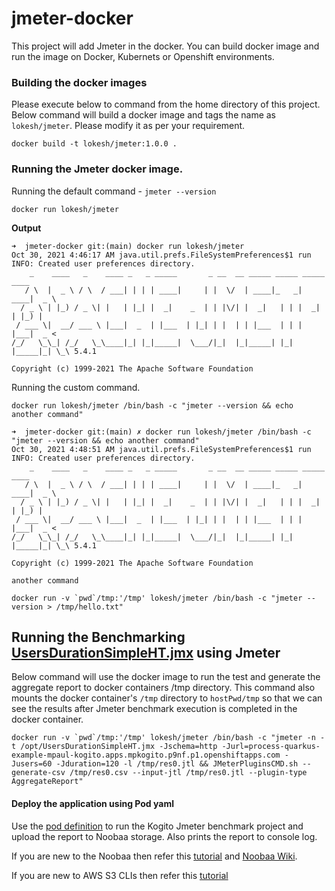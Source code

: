 # jmeter-docker
This project will add Jmeter in the docker. You can build docker image and run the image on Docker, Kubernets or Openshift environments. 

### Building the docker images

Please execute below to command from the home directory of this project. Below command will build a docker image and tags the name as ``lokesh/jmeter``. Please modify it as per your requirement.

```shell
docker build -t lokesh/jmeter:1.0.0 .
```

### Running the Jmeter docker image.
Running the default command - `jmeter --version`

```shell
docker run lokesh/jmeter
```
**Output**
```shell
➜  jmeter-docker git:(main) docker run lokesh/jmeter
Oct 30, 2021 4:46:17 AM java.util.prefs.FileSystemPreferences$1 run
INFO: Created user preferences directory.
    _    ____   _    ____ _   _ _____       _ __  __ _____ _____ _____ ____
   / \  |  _ \ / \  / ___| | | | ____|     | |  \/  | ____|_   _| ____|  _ \
  / _ \ | |_) / _ \| |   | |_| |  _|    _  | | |\/| |  _|   | | |  _| | |_) |
 / ___ \|  __/ ___ \ |___|  _  | |___  | |_| | |  | | |___  | | | |___|  _ <
/_/   \_\_| /_/   \_\____|_| |_|_____|  \___/|_|  |_|_____| |_| |_____|_| \_\ 5.4.1

Copyright (c) 1999-2021 The Apache Software Foundation
```

Running the custom command. 

```shell
docker run lokesh/jmeter /bin/bash -c "jmeter --version && echo another command"
```

```shell
➜  jmeter-docker git:(main) ✗ docker run lokesh/jmeter /bin/bash -c "jmeter --version && echo another command"
Oct 30, 2021 4:48:51 AM java.util.prefs.FileSystemPreferences$1 run
INFO: Created user preferences directory.
    _    ____   _    ____ _   _ _____       _ __  __ _____ _____ _____ ____
   / \  |  _ \ / \  / ___| | | | ____|     | |  \/  | ____|_   _| ____|  _ \
  / _ \ | |_) / _ \| |   | |_| |  _|    _  | | |\/| |  _|   | | |  _| | |_) |
 / ___ \|  __/ ___ \ |___|  _  | |___  | |_| | |  | | |___  | | | |___|  _ <
/_/   \_\_| /_/   \_\____|_| |_|_____|  \___/|_|  |_|_____| |_| |_____|_| \_\ 5.4.1

Copyright (c) 1999-2021 The Apache Software Foundation

another command
```

```shell
docker run -v `pwd`/tmp:'/tmp' lokesh/jmeter /bin/bash -c "jmeter --version > /tmp/hello.txt"
```


## Running the Benchmarking [UsersDurationSimpleHT.jmx](UsersDurationSimpleHT.jmx) using Jmeter
Below command will use the docker image to run the test and generate the aggregate report to docker containers /tmp directory. This command also mounts the docker container's `/tmp` directory to `hostPwd/tmp` so that we can see the results after Jmeter benchmark execution is completed in the docker container.

```shell
docker run -v `pwd`/tmp:'/tmp' lokesh/jmeter /bin/bash -c "jmeter -n -t /opt/UsersDurationSimpleHT.jmx -Jschema=http -Jurl=process-quarkus-example-mpaul-kogito.apps.mpkogito.p9nf.p1.openshiftapps.com -Jusers=60 -Jduration=120 -l /tmp/res0.jtl && JMeterPluginsCMD.sh --generate-csv /tmp/res0.csv --input-jtl /tmp/res0.jtl --plugin-type AggregateReport" 
```


#### Deploy the application using Pod yaml

Use the [pod definition](openshift/open-shift-kogito-jmeter-benchmark-pod.yml) to run the Kogito Jmeter benchmark project and upload the report to Noobaa storage. Also prints the report to console log.

If you are new to the Noobaa then refer this [tutorial](https://blog.oddbit.com/post/2021-02-10-object-storage-with-openshift/) and [Noobaa Wiki](https://github.com/noobaa/noobaa-core/wiki).

If you are new to AWS S3 CLIs then refer this [tutorial](https://docs.aws.amazon.com/cli/latest/userguide/install-cliv2-docker.html)